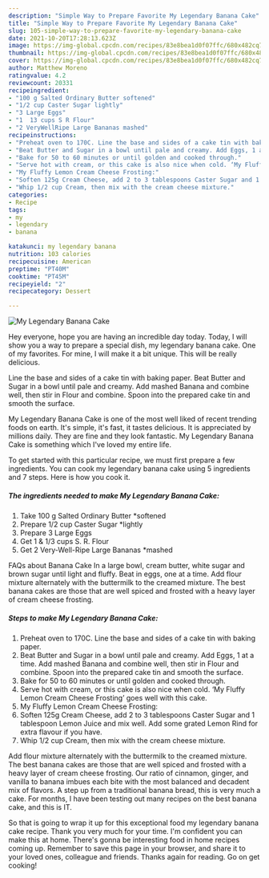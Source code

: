 ```yaml
---
description: "Simple Way to Prepare Favorite My Legendary Banana Cake"
title: "Simple Way to Prepare Favorite My Legendary Banana Cake"
slug: 105-simple-way-to-prepare-favorite-my-legendary-banana-cake
date: 2021-10-20T17:28:13.623Z
image: https://img-global.cpcdn.com/recipes/83e8bea1d0f07ffc/680x482cq70/my-legendary-banana-cake-recipe-main-photo.jpg
thumbnail: https://img-global.cpcdn.com/recipes/83e8bea1d0f07ffc/680x482cq70/my-legendary-banana-cake-recipe-main-photo.jpg
cover: https://img-global.cpcdn.com/recipes/83e8bea1d0f07ffc/680x482cq70/my-legendary-banana-cake-recipe-main-photo.jpg
author: Matthew Moreno
ratingvalue: 4.2
reviewcount: 20331
recipeingredient:
- "100 g Salted Ordinary Butter softened"
- "1/2 cup Caster Sugar lightly"
- "3 Large Eggs"
- "1  13 cups S R Flour"
- "2 VeryWellRipe Large Bananas mashed"
recipeinstructions:
- "Preheat oven to 170C. Line the base and sides of a cake tin with baking paper."
- "Beat Butter and Sugar in a bowl until pale and creamy. Add Eggs, 1 at a time. Add mashed Banana and combine well, then stir in Flour and combine. Spoon into the prepared cake tin and smooth the surface."
- "Bake for 50 to 60 minutes or until golden and cooked through."
- "Serve hot with cream, or this cake is also nice when cold. ‘My Fluffy Lemon Cream Cheese Frosting’ goes well with this cake."
- "My Fluffy Lemon Cream Cheese Frosting:"
- "Soften 125g Cream Cheese, add 2 to 3 tablespoons Caster Sugar and 1 tablespoon Lemon Juice and mix well. Add some grated Lemon Rind for extra flavour if you have."
- "Whip 1/2 cup Cream, then mix with the cream cheese mixture."
categories:
- Recipe
tags:
- my
- legendary
- banana

katakunci: my legendary banana 
nutrition: 103 calories
recipecuisine: American
preptime: "PT40M"
cooktime: "PT45M"
recipeyield: "2"
recipecategory: Dessert

---
```



![My Legendary Banana Cake](https://img-global.cpcdn.com/recipes/83e8bea1d0f07ffc/680x482cq70/my-legendary-banana-cake-recipe-main-photo.jpg)

Hey everyone, hope you are having an incredible day today. Today, I will show you a way to prepare a special dish, my legendary banana cake. One of my favorites. For mine, I will make it a bit unique. This will be really delicious.

Line the base and sides of a cake tin with baking paper. Beat Butter and Sugar in a bowl until pale and creamy. Add mashed Banana and combine well, then stir in Flour and combine. Spoon into the prepared cake tin and smooth the surface.

My Legendary Banana Cake is one of the most well liked of recent trending foods on earth. It's simple, it's fast, it tastes delicious. It is appreciated by millions daily. They are fine and they look fantastic. My Legendary Banana Cake is something which I've loved my entire life.


To get started with this particular recipe, we must first prepare a few ingredients. You can cook my legendary banana cake using 5 ingredients and 7 steps. Here is how you cook it.

<!--inarticleads1-->

##### The ingredients needed to make My Legendary Banana Cake:

1. Take 100 g Salted Ordinary Butter *softened
1. Prepare 1/2 cup Caster Sugar *lightly
1. Prepare 3 Large Eggs
1. Get 1 &amp; 1/3 cups S. R. Flour
1. Get 2 Very-Well-Ripe Large Bananas *mashed


FAQs about Banana Cake In a large bowl, cream butter, white sugar and brown sugar until light and fluffy. Beat in eggs, one at a time. Add flour mixture alternately with the buttermilk to the creamed mixture. The best banana cakes are those that are well spiced and frosted with a heavy layer of cream cheese frosting. 

<!--inarticleads2-->

##### Steps to make My Legendary Banana Cake:

1. Preheat oven to 170C. Line the base and sides of a cake tin with baking paper.
1. Beat Butter and Sugar in a bowl until pale and creamy. Add Eggs, 1 at a time. Add mashed Banana and combine well, then stir in Flour and combine. Spoon into the prepared cake tin and smooth the surface.
1. Bake for 50 to 60 minutes or until golden and cooked through.
1. Serve hot with cream, or this cake is also nice when cold. ‘My Fluffy Lemon Cream Cheese Frosting’ goes well with this cake.
1. My Fluffy Lemon Cream Cheese Frosting:
1. Soften 125g Cream Cheese, add 2 to 3 tablespoons Caster Sugar and 1 tablespoon Lemon Juice and mix well. Add some grated Lemon Rind for extra flavour if you have.
1. Whip 1/2 cup Cream, then mix with the cream cheese mixture.


Add flour mixture alternately with the buttermilk to the creamed mixture. The best banana cakes are those that are well spiced and frosted with a heavy layer of cream cheese frosting. Our ratio of cinnamon, ginger, and vanilla to banana imbues each bite with the most balanced and decadent mix of flavors. A step up from a traditional banana bread, this is very much a cake. For months, I have been testing out many recipes on the best banana cake, and this is IT. 

So that is going to wrap it up for this exceptional food my legendary banana cake recipe. Thank you very much for your time. I'm confident you can make this at home. There's gonna be interesting food in home recipes coming up. Remember to save this page in your browser, and share it to your loved ones, colleague and friends. Thanks again for reading. Go on get cooking!
